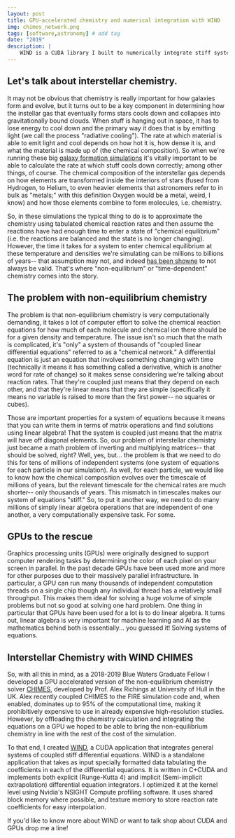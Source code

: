 ```yaml
---
layout: post
title: GPU-accelerated chemistry and numerical integration with WIND
img: chimes_network.png
tags: [software,astronomy] # add tag
date: "2019"
description: |
    WIND is a CUDA library I built to numerically integrate stiff systems of coupled ODEs-- in particular interstellar chemical abundance networks.
---
```


## Let's talk about interstellar chemistry.
It may not be obvious that chemistry is really important for how galaxies form and evolve, but it turns out to be a key component in determining how the instellar gas that eventually forms stars cools down and collapses into gravitationally bound clouds. 
When stuff is hanging out in space, it has to lose energy to cool down and the primary way it does that is by emitting light (we call the process "radiative cooling"). 
The rate at which material is able to emit light and cool depends on how hot it is, how dense it is, and what the material is made up of (the chemical composition). 
So when we're running these big [galaxy formation simulations](https://fire.northwestern.edu) it's vitally important to be able to calculate the rate at which stuff cools down correctly; among other things, of course.
The chemical composition of the interstellar gas depends on how elements are transformed inside the interiors of stars (fused from Hydrogen, to Helium, to even heavier elements that astronomers refer to in bulk as "metals;" with this definition Oxygen would be a metal, weird, I know) and how those elements combine to form molecules, i.e. chemistry.

So, in these simulations the typical thing to do is to approximate the chemistry using tabulated chemical reaction rates and then assume the reactions have had enough time to enter a state of "chemical equilibrium" (i.e. the reactions are balanced and the state is no longer changing).
However, the time it takes for a system to enter chemical equilibrium at these temperature and densities we're simulating can be millions to billions of years-- that assumption may not, and indeed [has been showne](https://richings.bitbucket.io/chimes/home.html) to not always be valid. 
That's where "non-equilibrium" or "time-dependent" chemistry comes into the story. 

## The problem with non-equilibrium chemistry
The problem is that non-equilibrium chemistry is very computationally demanding, it takes a lot of computer effort to solve the chemical reaction equations for how much of each molecule and chemical ion there should be for a given density and temperature. 
The issue isn't so much that the math is complicated, it's "only" a system of thousands of "coupled linear differential equations" referred to as a "chemical network."
A differential equation is just an equation that involves something changing with time (technically it means it has something called a derivative, which is another word for rate of change) so it makes sense considering we're talking about reaction rates.
That they're coupled just means that they depend on each other, and that they're linear means that they are simple (specifically it means no variable is raised to more than the first power-- no squares or cubes).

Those are important properties for a system of equations because it means that you can write them in terms of matrix operations and find solutions using linear algebra!
That the system is coupled just means that the matrix will have off diagonal elements.
So, our problem of interstellar chemistry just became a math problem of inverting and multiplying matrices-- that should be solved, right?
Well, yes, but... the problem is that we need to do this for tens of millions of independent systems (one system of equations for each particle in our simulation).
As well, for each particle, we would like to know how the chemical composition evolves over the timescale of millions of years, but the relevant timescale for the chemical rates are much shorter-- only thousands of years.
This mismatch in timescales makes our system of equations "stiff."
So, to put it another way, we need to do many millions of simply linear algebra operations that are independent of one another, a very computationally expensive task.
For some.

## GPUs to the rescue
Graphics processing units (GPUs) were originally designed to support computer rendering tasks by determining the color of each pixel on your screen in parallel. 
In the past decade GPUs have been used more and more for other purposes due to their massively parallel infrastructure. 
In particular, a GPU can run many thousands of independent computation threads on a single chip though any individual thread has a relatively small throughput. 
This makes them ideal for solving a huge volume of simple problems but not so good at solving one hard problem.
One thing in particular that GPUs have been used for a lot is to do linear algebra. 
It turns out, linear algebra is very important for machine learning and AI as the mathematics behind both is essentially... you guessed it! 
Solving systems of equations.

## Interstellar Chemistry with WIND CHIMES
So, with all this in mind, as a 2018-2019 Blue Waters Graduate Fellow I developed a GPU accelerated version of the non-equilibrium chemistry solver [CHIMES](https://richings.bitbucket.io/chimes/home.html), developed by Prof. Alex Richings at University of Hull in the UK.
Alex recently coupled CHIMES to the FIRE simulation code and, when enabled, dominates up to 95% of the computational time, making it prohibitively expensive to use in already expensive high-resolution studies.
However, by offloading the chemistry calculation and integrating the equations on a GPU we hoped to be able to bring the non-equilibrium chemistry in line with the rest of the cost of the simulation.

To that end, I created [WIND](https://github.com/agurvich/WIND), a CUDA application that integrates general systems of coupled stiff differential equations.
WIND is a standalone application that takes as input specially formatted data tabulating the coefficients in each of the differential equations. 
It is written in C+CUDA and implements both explicit (Runge-Kutta 4) and implicit (Semi-implicit extrapolation) differential equation integrators.
I optimized it at the kernel level using Nvidia's NSIGHT Compute profiling software. 
It uses shared block memory where possible, and texture memory to store reaction rate coefficients for easy interpolation. 

If you'd like to know more about WIND or want to talk shop about CUDA and GPUs drop me a line!
